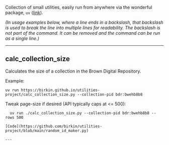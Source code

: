 Collection of small utilities, easily run from anywhere via the wonderful package, `uv` ([link](https://docs.astral.sh/uv/)).

_(In usage examples below, where a line ends in a backslash, that backslash is used to break the line into multiple lines for readability. The backslash is not part of the command. It can be removed and the command can be run as a single line.)_

---


## calc_collection_size

Calculates the size of a collection in the Brown Digital Repository.

Example:
```
uv run https://birkin.github.io/utilities-project/calc_collection_size.py --collection-pid bdr:bwehb8b8
```

Tweak page-size if desired (API typically caps at <= 500):
```
  uv run ./calc_collection_size.py --collection-pid bdr:bwehb8b8 --rows 500

[Code](https://github.com/birkin/utilities-project/blob/main/random_id_maker.py)

---
